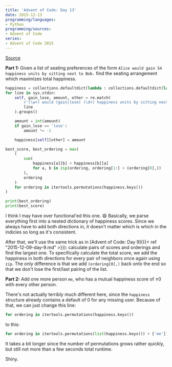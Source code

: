 ```yaml
---
title: 'Advent of Code: Day 13'
date: 2015-12-13
programming/languages:
- Python
programming/sources:
- Advent of Code
series:
- Advent of Code 2015
---
```

<a href="http://adventofcode.com/day/13">Source</a>

**Part 1:** Given a list of seating preferences of the form `Alice would gain 54 happiness units by sitting next to Bob.` find the seating arrangement which maximizes total happiness.

<!--more-->

```python
happiness = collections.defaultdict(lambda : collections.defaultdict(lambda : 0))
for line in sys.stdin:
    self, gain_lose, amount, other = re.match(
        r'(\w+) would (gain|lose) (\d+) happiness units by sitting next to (\w+).',
        line
    ).groups()

    amount = int(amount)
    if gain_lose == 'lose':
        amount *= -1

    happiness[self][other] = amount

best_score, best_ordering = max(
    (
        sum(
            happiness[a][b] + happiness[b][a]
            for a, b in zip(ordering, ordering[1:] + (ordering[0],))
        ),
        ordering
    )
    for ordering in itertools.permutations(happiness.keys())
)

print(best_ordering)
print(best_score)
```

I think I may have over functional'ed this one. :smile: Basically, we parse everything first into a nested dictionary of happiness scores. Since we always have to add both directions in, it doesn't matter which is which in the indicies so long as it's consistent.

After that, we'll use the same trick as in [Advent of Code: Day 9]({{< ref "2015-12-09-day-9.md" >}}): calculate pairs of scores and orderings and find the largest one. To specifically calculate the total score, we add the happiness in both directions for every pair of neighbors once again using `zip`. The only difference is that we add `(ordering[0],)` back onto the end so that we don't lose the first/last pairing of the list.

**Part 2:** Add one more person `me`, who has a mutual happiness score of ±0 with every other person.

There's not actually terribly much different here, since the `happiness` structure already contains a default of 0 for any missing user. Because of that, we can just change this line:

```python
for ordering in itertools.permutations(happiness.keys())
```

to this:

```python
for ordering in itertools.permutations(list(happiness.keys()) + ['me'])
```

It takes a bit longer since the number of permutations grows rather quickly, but still not more than a few seconds total runtime.

Shiny.
